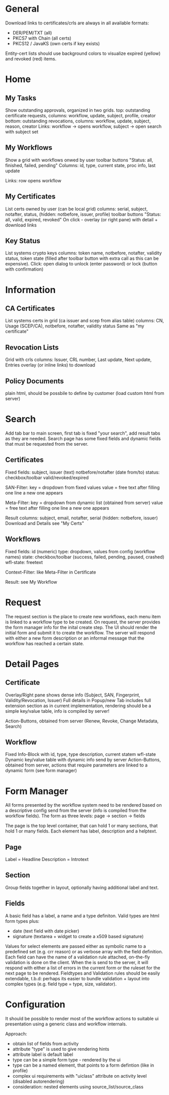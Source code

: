 General
=======

Download links to certificates/crls are always in all available formats:
* DER/PEM/TXT (all)
* PKCS7 with Chain (all certs)
* PKCS12 / JavaKS (own certs if key exists)

Entity-cert lists should use background colors to visualize expired (yellow) and revoked (red) items.

Home
====

My Tasks
--------

Show outstanding approvals, organized in two grids.
top: outstanding certificate requests, columns: workflow, update, subject, profile, creator
bottom: outstanding revocations, columns: workflow, update, subject, reason, creator
Links: workflow -> opens workflow, subject -> open search with subject set

My Workflows
------------

Show a grid with workflows onwed by user
toolbar buttons "Status: all, finished, failed, pending"
Columns: id, type, current state, proc info, last update

Links: row opens workflow

My Certificates
---------------

List certs owned by user (can be local grid)
columns: serial, subject, notafter, status, (hidden: notbefore, issuer, profile)
toolbar buttons "Status: all, valid, expired, revoked"
On click - overlay (or right pane) with detail + download links

Key Status
----------

List systems crypto keys
columns: token name, notbefore, notafter, validity status, token state (filled after toolbar button with extra call as this can be expensive).
Click: open dialog to unlock (enter password) or lock (button with confirmation)

Information
===========

CA Certificates
---------------

List systems certs in grid (ca issuer and scep from alias table)
columns: CN, Usage (SCEP/CA), notbefore, notafter, validity status
Same as "my certificate"

Revocation Lists
----------------

Grid with crls
columns: Issuer, CRL number, Last update, Next update, Entries
overlay (or inline links) to download

Policy Documents
----------------

plain html, should be possbile to define by customer (load custom html from server)

Search
=======

Add tab bar to main screen, first tab is fixed "your search", add result tabs as they are needed.
Search page has some fixed fields and dynamic fields that must be requested from the server.

Certificates
------------

Fixed fields:
subject, issuer (text)
notbefore/notafter (date from/to)
status: checkbox/toolbar valid/revoked/expired

SAN-Filter:
key = dropdown from fixed values
value = free text
after filling one line a new one appears

Meta-Filter:
key = dropdown from dynamic list (obtained from server)
value = free text
after filling one line a new one appears

Result columns: subject, email, notafter, serial (hidden: notbefore, issuer)
Download and Details see "My Certs"

Workflows
---------

Fixed fields:
id (numeric)
type: dropdown, values from config (workflow names)
state: checkbox/toolbar (success, failed, pending, paused, crashed)
wfl-state: freetext

Context-Filter:
like Meta-Filter in Certificate

Result: see My Workflow

Request
=======

The request section is the place to create new workflows, each menu item is linked to a workflow type to be created. On request, the server provides the form manager info for the inital create step. The UI should render the initial form and submit it to create the workflow. The server will respond with either a new form description or an informal message that the workflow has reached a certain state.

Detail Pages
============

Certificate
-----------

Overlay/Right pane shows dense info (Subject, SAN, Fingerprint, Validity/Revocation, Issuer)
Full details in Popup/new Tab includes full extension section as in current implementation, rendering should be a simple key/value table, info is compiled by server!

Action-Buttons, obtained from server (Renew, Revoke, Change Metadata, Search)


Workflow
--------

Fixed Info-Block with id, type, type description, current statem wfl-state
Dynamic key/value table with dynamic info send by server
Action-Buttons, obtained from server, actions that require parameters are linked to a dynamic form (see form manager)

Form Manager
============

All forms presented by the workflow system need to be rendered based on a descriptive config send from the server (info is compiled from the workflow fields). The form as three levels: page -> section -> fields

The page is the top level container, that can hold 1 or many sections, that hold 1 or many fields. Each element has label, description and a helptext.

Page
----

Label = Headline
Description = Introtext

Section
-------

Group fields together in layout, optionally having additional label and text.

Fields
------

A basic field has a label, a name and a type definiton.
Valid types are html form types plus:
+ date (text field with date picker)
+ signature (textarea + widget to create a x509 based signature)

Values for select elements are passed either as symbolic name to a predefined set (e.g. crr reason) or as verbose array with the field definition. Each field can have the name of a validation rule attached, on-the-fly validation is done on the client. When the is send to the server, it will respond with either a list of errors in the current form or the ruleset for the next page to be rendered.
Fieldtypes and Validation rules should be easily extendable, t.b.d: perhaps its easier to bundle validation + layout into complex types (e.g. field type = type, size, validator).

Configuration
=============

It should be possible to render most of the workflow actions to suitable ui
presentation using a generic class and workflow internals.

Approach:
* obtain list of fields from activity
* attribute "type" is used to give rendering hints
* attribute label is default label
* type can be a simple form type - rendered by the ui
* type can be a named element, that points to a form defintion (like in profile)
* complex ui requirements with "uiclass" attribute on activity level (disabled autorendering)
* consideration: nested elements using source_list/source_class



